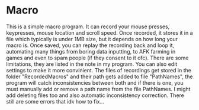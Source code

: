 # Macro
This is a simple macro program. It can record your mouse presses, keypresses, mouse location and scroll speed. 
Once recorded, it stores it in a file which typically is under 1MB size, but it depends on how long your macro is. 
Once saved, you can replay the recording back and loop it, automating many things from boring data inputting, to AFK farming in games and even to spam people (if they consent to it ofc). There are some limitations, they are listed in the note in my program. You can also edit settings to make it more convinient. The files of recordings get stored in the folder "RecordedMacros" and their path gets added to file "PathNames", the program will catch inconsistencies between both and if there is one, you must manually add or remove a path name from the file PathNames. I might add deleting files too and also automatic inconsistency correction. There still are some errors that idk how to fix...

